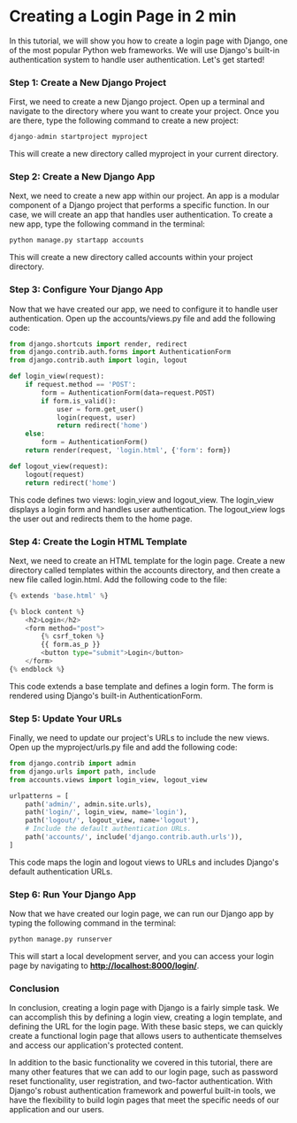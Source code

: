 # Creating a Login Page in 2 min

In this tutorial, we will show you how to create a login page with Django, one of the most popular Python web frameworks. We will use Django's built-in authentication system to handle user authentication. Let's get started!

### Step 1: Create a New Django Project

First, we need to create a new Django project. Open up a terminal and navigate to the directory where you want to create your project. Once you are there, type the following command to create a new project:

```python
django-admin startproject myproject
```

This will create a new directory called myproject in your current directory.

### Step 2: Create a New Django App

Next, we need to create a new app within our project. An app is a modular component of a Django project that performs a specific function. In our case, we will create an app that handles user authentication. To create a new app, type the following command in the terminal:

```python
python manage.py startapp accounts
```

This will create a new directory called accounts within your project directory.

### Step 3: Configure Your Django App

Now that we have created our app, we need to configure it to handle user authentication. Open up the accounts/views.py file and add the following code:

```python
from django.shortcuts import render, redirect
from django.contrib.auth.forms import AuthenticationForm
from django.contrib.auth import login, logout

def login_view(request):
    if request.method == 'POST':
        form = AuthenticationForm(data=request.POST)
        if form.is_valid():
            user = form.get_user()
            login(request, user)
            return redirect('home')
    else:
        form = AuthenticationForm()
    return render(request, 'login.html', {'form': form})

def logout_view(request):
    logout(request)
    return redirect('home')
```

This code defines two views: login\_view and logout\_view. The login\_view displays a login form and handles user authentication. The logout\_view logs the user out and redirects them to the home page.

### Step 4: Create the Login HTML Template

Next, we need to create an HTML template for the login page. Create a new directory called templates within the accounts directory, and then create a new file called login.html. Add the following code to the file:

```python
{% extends 'base.html' %}

{% block content %}
    <h2>Login</h2>
    <form method="post">
        {% csrf_token %}
        {{ form.as_p }}
        <button type="submit">Login</button>
    </form>
{% endblock %}
```

This code extends a base template and defines a login form. The form is rendered using Django's built-in AuthenticationForm.

### Step 5: Update Your URLs

Finally, we need to update our project's URLs to include the new views. Open up the myproject/urls.py file and add the following code:

```python
from django.contrib import admin
from django.urls import path, include
from accounts.views import login_view, logout_view

urlpatterns = [
    path('admin/', admin.site.urls),
    path('login/', login_view, name='login'),
    path('logout/', logout_view, name='logout'),
    # Include the default authentication URLs.
    path('accounts/', include('django.contrib.auth.urls')),
]
```

This code maps the login and logout views to URLs and includes Django's default authentication URLs.

### Step 6: Run Your Django App

Now that we have created our login page, we can run our Django app by typing the following command in the terminal:

```python
python manage.py runserver
```

This will start a local development server, and you can access your login page by navigating to [**http://localhost:8000/login/**](http://localhost:8000/login/).

### Conclusion

In conclusion, creating a login page with Django is a fairly simple task. We can accomplish this by defining a login view, creating a login template, and defining the URL for the login page. With these basic steps, we can quickly create a functional login page that allows users to authenticate themselves and access our application's protected content.

In addition to the basic functionality we covered in this tutorial, there are many other features that we can add to our login page, such as password reset functionality, user registration, and two-factor authentication. With Django's robust authentication framework and powerful built-in tools, we have the flexibility to build login pages that meet the specific needs of our application and our users.